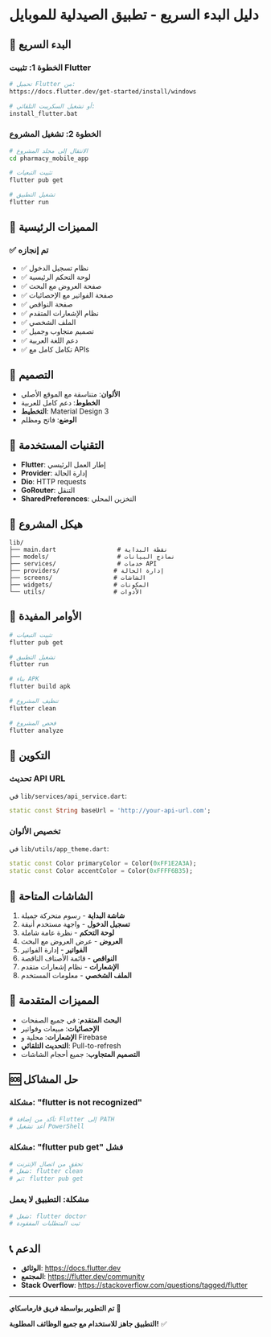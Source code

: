 # دليل البدء السريع - تطبيق الصيدلية للموبايل

## 🚀 البدء السريع

### الخطوة 1: تثبيت Flutter
```bash
# تحميل Flutter من:
https://docs.flutter.dev/get-started/install/windows

# أو تشغيل السكريبت التلقائي:
install_flutter.bat
```

### الخطوة 2: تشغيل المشروع
```bash
# الانتقال إلى مجلد المشروع
cd pharmacy_mobile_app

# تثبيت التبعيات
flutter pub get

# تشغيل التطبيق
flutter run
```

## 📱 المميزات الرئيسية

### ✅ تم إنجازه
- ✅ نظام تسجيل الدخول
- ✅ لوحة التحكم الرئيسية
- ✅ صفحة العروض مع البحث
- ✅ صفحة الفواتير مع الإحصائيات
- ✅ صفحة النواقص
- ✅ نظام الإشعارات المتقدم
- ✅ الملف الشخصي
- ✅ تصميم متجاوب وجميل
- ✅ دعم اللغة العربية
- ✅ تكامل كامل مع APIs

## 🎨 التصميم

- **الألوان**: متناسقة مع الموقع الأصلي
- **الخطوط**: دعم كامل للعربية
- **التخطيط**: Material Design 3
- **الوضع**: فاتح ومظلم

## 🔧 التقنيات المستخدمة

- **Flutter**: إطار العمل الرئيسي
- **Provider**: إدارة الحالة
- **Dio**: HTTP requests
- **GoRouter**: التنقل
- **SharedPreferences**: التخزين المحلي

## 📁 هيكل المشروع

```
lib/
├── main.dart                 # نقطة البداية
├── models/                   # نماذج البيانات
├── services/                 # خدمات API
├── providers/               # إدارة الحالة
├── screens/                 # الشاشات
├── widgets/                 # المكونات
└── utils/                   # الأدوات
```

## 🚀 الأوامر المفيدة

```bash
# تثبيت التبعيات
flutter pub get

# تشغيل التطبيق
flutter run

# بناء APK
flutter build apk

# تنظيف المشروع
flutter clean

# فحص المشروع
flutter analyze
```

## 🔧 التكوين

### تحديث API URL
في `lib/services/api_service.dart`:
```dart
static const String baseUrl = 'http://your-api-url.com';
```

### تخصيص الألوان
في `lib/utils/app_theme.dart`:
```dart
static const Color primaryColor = Color(0xFF1E2A3A);
static const Color accentColor = Color(0xFFFF6B35);
```

## 📱 الشاشات المتاحة

1. **شاشة البداية** - رسوم متحركة جميلة
2. **تسجيل الدخول** - واجهة مستخدم أنيقة
3. **لوحة التحكم** - نظرة عامة شاملة
4. **العروض** - عرض العروض مع البحث
5. **الفواتير** - إدارة الفواتير
6. **النواقص** - قائمة الأصناف الناقصة
7. **الإشعارات** - نظام إشعارات متقدم
8. **الملف الشخصي** - معلومات المستخدم

## 🎯 المميزات المتقدمة

- **البحث المتقدم**: في جميع الصفحات
- **الإحصائيات**: مبيعات وفواتير
- **الإشعارات**: محلية و Firebase
- **التحديث التلقائي**: Pull-to-refresh
- **التصميم المتجاوب**: جميع أحجام الشاشات

## 🆘 حل المشاكل

### مشكلة: "flutter is not recognized"
```bash
# تأكد من إضافة Flutter إلى PATH
# أعد تشغيل PowerShell
```

### مشكلة: "flutter pub get" فشل
```bash
# تحقق من اتصال الإنترنت
# شغل: flutter clean
# ثم: flutter pub get
```

### مشكلة: التطبيق لا يعمل
```bash
# شغل: flutter doctor
# ثبت المتطلبات المفقودة
```

## 📞 الدعم

- **الوثائق**: https://docs.flutter.dev
- **المجتمع**: https://flutter.dev/community
- **Stack Overflow**: https://stackoverflow.com/questions/tagged/flutter

---

**تم التطوير بواسطة فريق فارماسكاي** 🚀

**التطبيق جاهز للاستخدام مع جميع الوظائف المطلوبة!** ✅
